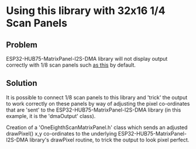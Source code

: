 # Using this library with 32x16 1/4 Scan Panels

## Problem
ESP32-HUB75-MatrixPanel-I2S-DMA library will not display output correctly with 1/8 scan panels such [as this](https://github.com/mrfaptastic/ESP32-HUB75-MatrixPanel-I2S-DMA/issues/154) by default.

## Solution
It is possible to connect 1/8 scan panels to this library and 'trick' the output to work correctly on these panels by way of adjusting the pixel co-ordinates that are 'sent' to the ESP32-HUB75-MatrixPanel-I2S-DMA library (in this example, it is the 'dmaOutput' class).

Creation of a 'OneEighthScanMatrixPanel.h' class which sends an adjusted drawPixel() x,y co-ordinates to the underlying ESP32-HUB75-MatrixPanel-I2S-DMA library's drawPixel routine, to trick the output to look pixel perfect. 
